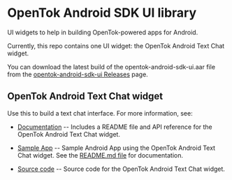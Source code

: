 # OpenTok Android SDK UI library

UI widgets to help in building OpenTok-powered apps for Android.

Currently, this repo contains one UI widget: the OpenTok Android Text Chat widget.

You can download the latest build of the opentok-android-sdk-ui.aar file from the
[opentok-android-sdk-ui Releases](https://github.com/opentok/opentok-android-sdk-ui/releases) page.


## OpenTok Android Text Chat widget ##

Use this to build a text chat interface. For more information, see:

* [Documentation](/text-chat-docs/) -- Includes a README file and API reference for
  the OpenTok Android Text Chat widget.

* [Sample App](/text-chat-sample/) -- Sample Android App using the OpenTok Android Text Chat widget.
  See the [README.md file](/text-chat-sample/README.md) for documentation.

* [Source code](/text-chat/) -- Source code for the OpenTok Android Text Chat widget.
